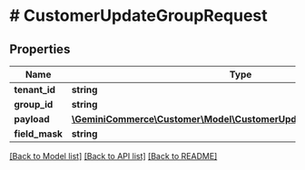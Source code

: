 # # CustomerUpdateGroupRequest


## Properties


Name | Type | Description | Notes
------------ | ------------- | ------------- | -------------
**tenant_id**| **string** |   | [optional]
**group_id**| **string** |   | [optional]
**payload**| [**\GeminiCommerce\Customer\Model\CustomerUpdateGroupRequestPayload**](CustomerUpdateGroupRequestPayload.md) |   | [optional]
**field_mask**| **string** |   | [optional]


[[Back to Model list]](../../README.md#models) [[Back to API list]](../../README.md#endpoints) [[Back to README]](../../README.md)